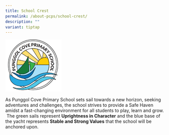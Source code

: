 ```yaml
---
title: School Crest
permalink: /about-pcps/school-crest/
description: ""
variant: tiptap
---
```

<div class="isomer-image-wrapper">
<img style="width:35%" height="auto" width="100%" src="/images/Logo.jpeg">
</div>
<p>As Punggol Cove Primary School sets sail towards a new horizon, seeking
adventures and challenges, the school strives to provide a Safe Haven amidst
a fast-changing environment for all students to play, learn and grow. &nbsp;The
green sails&nbsp;represent&nbsp;<strong>Uprightness in Character</strong>&nbsp;and
the blue base of the yacht represents&nbsp;<strong>Stable and Strong Values</strong>&nbsp;that
the school will be anchored upon.</p>